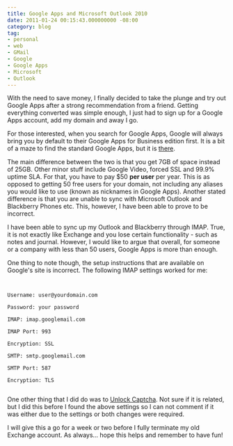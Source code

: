 ```yaml
---
title: Google Apps and Microsoft Outlook 2010
date: 2011-01-24 00:15:43.000000000 -08:00
category: blog
tag:
- personal
- web
- GMail
- Google
- Google Apps
- Microsoft
- Outlook
---
```

<p>With the need to save money, I finally decided to take the plunge and try out Google Apps after a strong recommendation from a friend. Getting everything converted was simple enough, I just had to sign up for a Google Apps account, add my domain and away I go.</p>
<p>For those interested, when you search for Google Apps, Google will always bring you by default to their Google Apps for Business edition first. It is a bit of a maze to find the standard Google Apps, but it is <a href="http://www.google.com/apps/intl/en/group/index.html">there</a>.</p>
<p>The main difference between the two is that you get 7GB of space instead of 25GB. Other minor stuff include Google Video, forced SSL and 99.9% uptime SLA. For that, you have to pay $50 <strong>per user</strong> per year. This is as opposed to getting 50 free users for your domain, not including any aliases you would like to use (known as nicknames in Google Apps). Another stated difference is that you are unable to sync with Microsoft Outlook and Blackberry Phones etc. This, however, I have been able to prove to be incorrect.</p>
<p>I have been able to sync up my Outlook and Blackberry through IMAP. True, it is not exactly like Exchange and you lose certain functionality - such as notes and journal. However, I would like to argue that overall, for someone or a company with less than 50 users, Google Apps is more than enough.</p>
<p>One thing to note though, the setup instructions that are available on Google's site is incorrect. The following IMAP settings worked for me:</p>
<p><code><br />
Username: user@yourdomain.com<br />
Password: your password<br />
IMAP: imap.googlemail.com<br />
IMAP Port: 993<br />
Encryption: SSL<br />
SMTP: smtp.googlemail.com<br />
SMTP Port: 587<br />
Encryption: TLS<br />
</code></p>
<p>One other thing that I did do was to <a href="https://www.google.com/accounts/UnlockCaptcha?">Unlock Captcha</a>. Not sure if it is related, but I did this before I found the above settings so I can not comment if it was either due to the settings or both changes were required.</p>
<p>I will give this a go for a week or two before I fully terminate my old Exchange account. As always... hope this helps and remember to have fun!</p>

